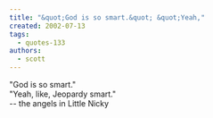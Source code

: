 ```yaml
---
title: "&quot;God is so smart.&quot; &quot;Yeah,"
created: 2002-07-13
tags: 
  - quotes-133
authors: 
  - scott
---
```


"God is so smart."  
"Yeah, like, Jeopardy smart."  
\-- the angels in Little Nicky
